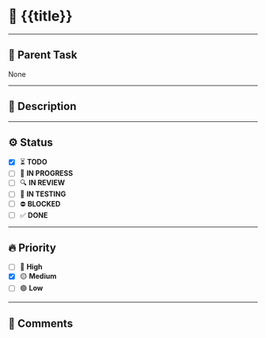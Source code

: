 # 🎯 **{{title}}**

<!-- Short and clear name of the task -->

---

## 🔗 **Parent Task**

<!-- Link to parent task if this is a subtask -->

None

---

## 📝 **Description**

<!-- Briefly describe what needs to be done or the expected outcome -->

---

## ⚙️ **Status**

<!-- Select ONE (mark only one checkbox) -->

- [x] ⏳ **TODO**
- [ ] 🚀 **IN PROGRESS**
- [ ] 🔍 **IN REVIEW**
- [ ] 🧪 **IN TESTING**
- [ ] ⛔ **BLOCKED**
- [ ] ✅ **DONE**

---

## 🔥 **Priority**

<!-- Select ONE (mark only one checkbox) -->

- [ ] 🔴 **High**
- [x] 🟡 **Medium**
- [ ] 🟢 **Low**

---

## 💬 **Comments**

<!-- Add notes, blockers, or additional context here -->

